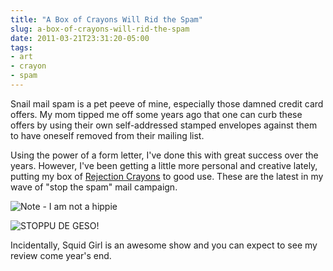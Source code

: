 ```yaml
---
title: "A Box of Crayons Will Rid the Spam"
slug: a-box-of-crayons-will-rid-the-spam
date: 2011-03-21T23:31:20-05:00
tags:
- art
- crayon
- spam
---
```

Snail mail spam is a pet peeve of mine, especially those damned credit card offers. My mom tipped me off some years ago that one can curb these offers by using their own self-addressed stamped envelopes against them to have oneself removed from their mailing list.

Using the power of a form letter, I've done this with great success over the years. However, I've been getting a little more personal and creative lately, putting my box of [Rejection Crayons](http://dxprog.com/entry/crayola-commercial/) to good use. These are the latest in my wave of "stop the spam" mail campaign.

![](http://images.dxprog.com/blog/spam_tree.jpg "Note - I am not a hippie")

![](http://images.dxprog.com/blog/spam_squiddie.jpg "STOPPU DE GESO!")

Incidentally, Squid Girl is an awesome show and you can expect to see my review come year's end.
